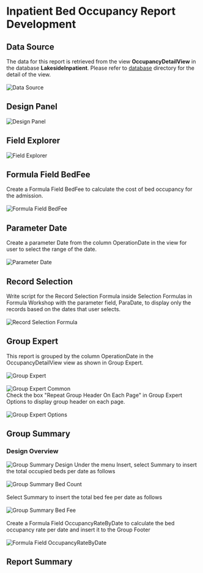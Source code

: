 # Inpatient Bed Occupancy Report Development
## Data Source
The data for this report is retrieved from the view <b>OccupancyDetailView</b> in the database <b>LakesideInpatient</b>. Please refer to <a href='../../'>database</a> directory for the detail of the view.
<br><br>
![Data Source](images/DatabaseExpert.png)
## Design Panel
![Design Panel](images/DesignPanel.png)
## Field Explorer
![Field Explorer](images/FieldExplorer.png)
## Formula Field BedFee
Create a Formula Field BedFee to calculate the cost of bed occupancy for the admission. 
<br><br>
![Formula Field BedFee](images/FormulaField_BedFee.png)
## Parameter Date
Create a parameter Date from the column OperationDate in the view for user to select the range of the date.
<br><br>
![Parameter Date](images/Parameter_ParaDate.png)
## Record Selection
Write script for the Record Selection Formula inside Selection Formulas in Formula Workshop with the parameter field, ParaDate, to display only the records based on the dates that user selects. 
<br><br>
![Record Selection Formula](images/RecordSelection.png)
## Group Expert
This report is grouped by the column OperationDate in the OccupancyDetailView view as shown in Group Expert.
<br><br>
![Group Expert](images/GroupExpert.png)<br><br>
![Group Expert Common](images/GroupExpert_Common.png)
<br>Check the box "Repeat Group Header On Each Page" in Group Expert Options to display group header on each page.
<br><br>![Group Expert Options](images/GroupExpert_Options.png)
## Group Summary
### Design Overview
![Group Summary Design](images/GroupSummary_Design.png)
Under the menu Insert, select Summary to insert the total occupied beds per date as follows
<br><br>
![Group Summary Bed Count](images/GroupSummary_Count.png)<br><br>
Select Summary to insert the total bed fee per date as follows
<br><br>
![Group Summary Bed Fee](images/GroupSummary_Sum.png)<br><br>
Create a Formula Field OccupancyRateByDate to calculate the bed occupancy rate per date and insert it to the Group Footer
<br><br>
![Formula Field OccupancyRateByDate](images/FormulaField_OccupancyRateByDate.png)
## Report Summary
